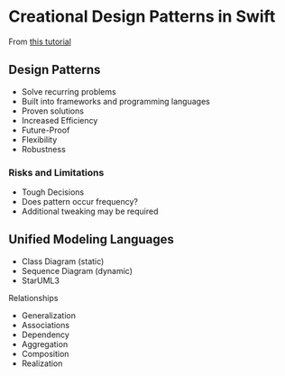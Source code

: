 # Creational Design Patterns in Swift

From [this tutorial](https://app.pluralsight.com/player?course=creational-design-patterns-swift-5&author=karoly-nyisztor&name=d2c43206-67f1-4e57-897b-e6bf692a9b66&clip=0&mode=live)

## Design Patterns 
* Solve recurring problems
* Built into frameworks and programming languages
* Proven solutions
* Increased Efficiency
* Future-Proof
* Flexibility
* Robustness

### Risks and Limitations
* Tough Decisions
* Does pattern occur frequency?
* Additional tweaking may be required

## Unified Modeling Languages
* Class Diagram (static)
* Sequence Diagram (dynamic)
* StarUML3

Relationships
* Generalization
* Associations
* Dependency
* Aggregation
* Composition
* Realization